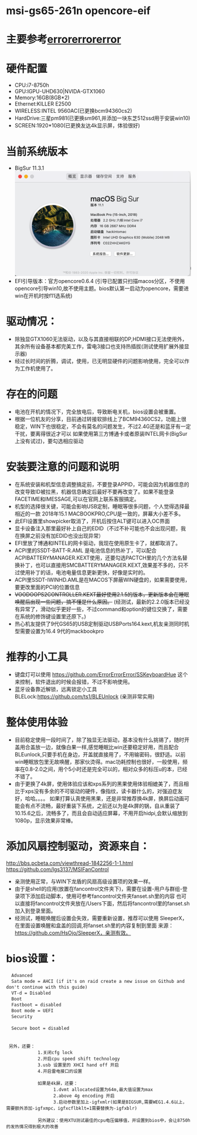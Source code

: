 # msi-gs65-261n opencore-eif
# 主要参考[errorerrorerror](https://github.com/ErrorErrorError/msi-gs65-gs75-hackintosh)
# 硬件配置
- CPU:i7-8750h
- GPU:IGPU-UHD630|NVIDA-GTX1060
- Memory:16GB(8GB*2)
- Ethernet:KILLER E2500
- WIRELESS:INTEL 9560AC(已更换bcm94360cs2)
- HardDrive:三星pm981(已更换sm961,并添加一块东芝512ssd用于安装win10)
- SCREEN:1920*1080(已更换友达4k显示屏，体验很好)

# 当前系统版本
- BigSur 11.3.1
![image](https://github.com/charlesSheep/-gs65-opencore-eif/blob/master/IMG.png?raw=true)
- EFI引导版本：官方opencore0.6.4 (引导已配置只扫描macos分区，不使用opencore引导win10,故不使用主题。bios默认第一启动为opencore，需要进win在开机时按f11选系统)

# 驱动情况：
- 除独显GTX1060无法驱动，以及与其直接相联的DP,HDMI接口无法使用外，其余所有设备基本都完美工作，雷电3接口也支持热插拔(测试使用扩展外接显示器)
- 经过长时间的折腾，调试，使用，已无明显硬件的问题影响使用，完全可以作为工作机使用了。

# 存在的问题
- 电池在开机的情况下，完全放电后，导致断电关机，bios设置会被重置。
- 根据一位机友的分享，目前通过转接软排线上了BCM94360CS2，功能上很稳定，WIN下也很稳定，不会有莫名的问题发生，不过2.4G还是和蓝牙有一定干扰，要离得很近才可以
  如果使用第三方博通卡或者原装INTEL网卡(BigSur上没有试过)，要勾选相应驱动
# 安装要注意的问题和说明
- 在系统安装和机型信息调整搞定前，不要登录APPID，可能会因为机器信息的改变导致ID被拉黑，机器信息确定后最好不要再改变了。如果不能登录FACETIME和IMESSAGE,可以在官网上联系客服搞定。
- 机型的选择很关键，可能会影响USB定制，睡眠等很多问题，个人觉得选择最相近的一款 2018年15.1 MACBOOKPRO,CPU是一致的，屏幕大小差不多。 
- 此EFI设置里showpicker取消了，开机后按住ALT键可以进入OC界面
- 显卡设备注入那里最好补上自己的EDID（不过不补可能也不会出现问题，我在换屏之前没有加EDID也没出现异常）
- EFI里放了博通和INTEL的网卡驱动，我现在使用原生卡了，就都取消了。
- ACPI里的SSDT-BATT-R.AML 是电池信息的热补丁，可以配合ACPIBATTERYMANAGER.KEXT使用，还要勾选PACTCH里的几个方法名替换补丁，也可以直接用SMCBATTERYMANAGER.KEXT,效果差不多的，只不过使用补丁的话，电池电量信息更新更快，好像是实时的。
- ACPI里SSDT-IWINHD.AML是在MACOS下屏蔽WIN硬盘的，如果需要使用，要更改里面的PCI的位置信息
- ~~VOODOOPS2CONTROLLER.KEXT最好使用2.1.5的版本，更新版本会在睡眠唤醒后出现一些问题，搞不懂是什么原因。~~
   (经测试，最新的2.2.0版本已经没有异常了，滑动似乎更好一些，不过command和option的键位交换了，需要在系统的修饰键设置里还原下。)
- 热心机友提供了9代GS65的USB定制驱动USBPorts164.kext,机友亲测同时机型需要设置为16.4 9代的mackbookpro
# 推荐的小工具
- 键盘灯可以使用 https://github.com/ErrorErrorError/SSKeyboardHue 这个来控制，软件退出的时候会报错，不过不影响使用。
- 蓝牙设备靠近解锁，远离锁定小工具BLELock:https://github.com/ts1/BLEUnlock (亲测非常实用)

# 整体使用体验
- 目前稳定使用一段时间了，除了独显无法驱动，基本没有什么挑锡了，随时开盖用合盖放一边，就像白果一样,感觉睡眠比win还要稳定好用，而且配合BLEunlock,只要手机在身边，开盖就直接用了，不用输密码，很舒适。以前win睡眠放包里无故唤醒，那家伙烫得。mac功耗控制也很好，一般使用，频率在0.8-2.0之间，用个5小时还是完全可以的，相对众多的标压u的本，已经不错了。
- 由于更换了4k屏，使用体验应该和xps系列的黑果使用体验相媲美了，而且相比于xps没有多余的不可驱动的硬件，像指纹，读卡器什么的，对强迫症友好，哈哈。。。。 如果打算认真使用黑果，还是非常推荐换4k屏，换屏后动画可能会有点不流畅，最好重装下系统，之前还以为是4k屏的锅，自从重装了10.15.6之后，流畅多了，而且会自动适应屏幕，不用开启hidpi,会默认缩放到1080p，显示效果非常棒。

# 添加风扇控制驱动，资源来自：
http://bbs.pcbeta.com/viewthread-1842256-1-1.html
https://github.com/lgs3137/MSIFanControl
- 亲测使用正常，与WIN下龙盾的风扇高级设置项的效果一样。
- 由于是shell的应用(放置在fancontrol文件夹下)，需要在设置-用户与群组-登录项下添加启动脚本，使用可参考fancontrol文件夹fanset.sh里的内容
   也可以直接将fancontrol文件夹放在/Users下面，然后将fancontrol里的fanset.sh加入到登录里面。
- 经测试，睡眠唤醒后设置会失效，需要重新设置，推荐可以使用 SleeperX，在里面设置唤醒和盒盖的回调,将fanset.sh里的内容复制到里面
  来源：https://github.com/HsOjo/SleeperX，亲测有效。

# bios设置：  
      Advanced
      Sata mode = AHCI (if it's on raid create a new issue on Github and don't continue with this guide)
      VT-d = Disabled
      Boot
      Fastboot = disabled
      Boot mode = UEFI
      Security

      Secure boot = disabled


     另外，还要：
                1.关闭cfg lock
                2.开启cpu speed shift technology
                3.usb 设置里的 XHCI hand off 开启 
                4.开启雷电接口的设置

                如果是4k屏，还要：
                      1.dvmt allocated设置为64m,最大值设置为max
                      2.above 4g encoding 开启 
                      3.启动参数里加上-igfxmlr(如果是BIGSUR,需要WEG1.4.6以上，需要额外添加-igfxmpc，igfxcflbklt=1需要替换为-igfxblr)
                     
                另外建议：使用XTU测试最佳的cpu电压偏移值，并设置到bios中，会让8750h的发热情况得到极大的改善      
